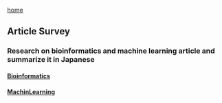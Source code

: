 [home](http://inoue0426.me/)

## Article Survey
### Research on bioinformatics and machine learning article and summarize it in Japanese

#### [Bioinformatics](http://inoue0426.me/Bioinformatics)
#### [MachinLearning](http://inoue0426.me/MachinLearning) 
